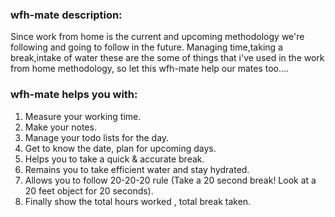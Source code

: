### wfh-mate description: 
Since work from home is the current and upcoming methodology we're following and going to follow in the future. Managing time,taking a break,intake of water these are the some of things that i've used in the work from home methodology, so let this wfh-mate help our mates too....


### wfh-mate helps you with:

1. Measure your working time.
2. Make your notes.
3. Manage your todo lists for the day.
4. Get to know the date, plan for upcoming days.
5. Helps you to take a quick & accurate break.
6. Remains you to take efficient water and stay hydrated.
7. Allows you to follow 20-20-20 rule (Take a 20 second break! Look at a 20 feet object for 20 seconds).
8. Finally show the total hours worked , total break taken.

